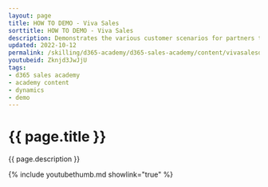 ```yaml
---
layout: page
title: HOW TO DEMO - Viva Sales
sorttitle: HOW TO DEMO - Viva Sales
description: Demonstrates the various customer scenarios for partners to leverage as they demonstrate Viva Sales, Dynamics 365 Sales, Microsoft Outlook and Microsoft Teams
updated: 2022-10-12
permalink: /skilling/d365-academy/d365-sales-academy/content/vivasalesdemo
youtubeid: Zknjd3JwJjU
tags: 
- d365 sales academy
- academy content
- dynamics
- demo
---
```


# {{ page.title }}

{{ page.description }}

{% include youtubethumb.md showlink="true" %}